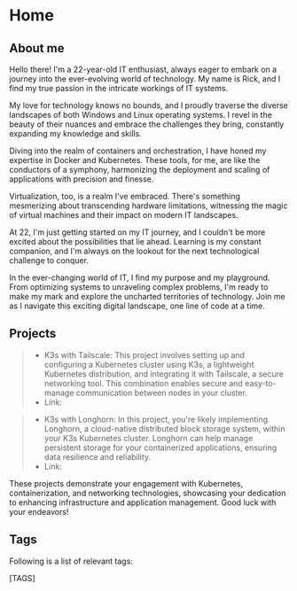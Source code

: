 # Home

## About me

Hello there! I'm a 22-year-old IT enthusiast, always eager to embark on a journey into the ever-evolving world of technology. My name is Rick, and I find my true passion in the intricate workings of IT systems.

My love for technology knows no bounds, and I proudly traverse the diverse landscapes of both Windows and Linux operating systems. I revel in the beauty of their nuances and embrace the challenges they bring, constantly expanding my knowledge and skills.

Diving into the realm of containers and orchestration, I have honed my expertise in Docker and Kubernetes. These tools, for me, are like the conductors of a symphony, harmonizing the deployment and scaling of applications with precision and finesse.

Virtualization, too, is a realm I've embraced. There's something mesmerizing about transcending hardware limitations, witnessing the magic of virtual machines and their impact on modern IT landscapes.

At 22, I'm just getting started on my IT journey, and I couldn't be more excited about the possibilities that lie ahead. Learning is my constant companion, and I'm always on the lookout for the next technological challenge to conquer.

In the ever-changing world of IT, I find my purpose and my playground. From optimizing systems to unraveling complex problems, I'm ready to make my mark and explore the uncharted territories of technology. Join me as I navigate this exciting digital landscape, one line of code at a time.

## Projects

> - K3s with Tailscale: This project involves setting up and configuring a Kubernetes cluster using K3s, a lightweight Kubernetes distribution, and integrating it with Tailscale, a secure networking tool. This combination enables secure and easy-to-manage communication between nodes in your cluster.
> - Link:

> - K3s with Longhorn: In this project, you're likely implementing Longhorn, a cloud-native distributed block storage system, within your K3s Kubernetes cluster. Longhorn can help manage persistent storage for your containerized applications, ensuring data resilience and reliability.
> - Link:

These projects demonstrate your engagement with Kubernetes, containerization, and networking technologies, showcasing your dedication to enhancing infrastructure and application management. Good luck with your endeavors!

## Tags

Following is a list of relevant tags:

[TAGS]
